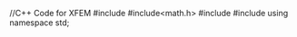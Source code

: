   //C++ Code for XFEM 
  #include<iostream>
  #include<math.h>
  #include<string>
  #include<vector>
  using namespace std;
  
